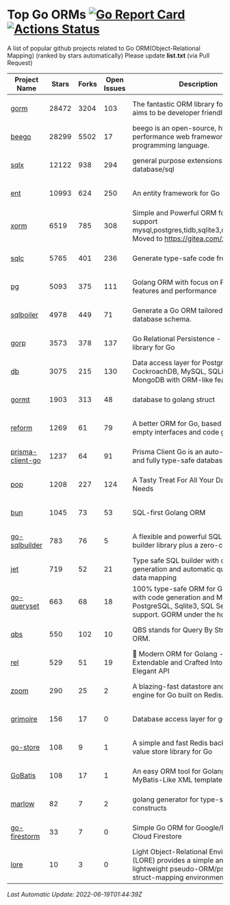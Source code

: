 # Top Go ORMs [![Go Report Card](https://goreportcard.com/badge/github.com/d-tsuji/awesome-go-orms)](https://goreportcard.com/report/github.com/d-tsuji/awesome-go-orms) [![Actions Status](https://github.com/d-tsuji/awesome-go-orms/workflows/CI/badge.svg)](https://github.com/d-tsuji/awesome-go-orms/actions)
A list of popular github projects related to Go ORM(Object-Relational Mapping) (ranked by stars automatically)
Please update **list.txt** (via Pull Request)

| Project Name | Stars | Forks | Open Issues | Description | Last Update |
| ------------ | ----- | ----- | ----------- | ----------- | ----------- |
| [gorm](https://github.com/go-gorm/gorm) | 28472 | 3204 | 103 | The fantastic ORM library for Golang, aims to be developer friendly | 2022-06-18 18:48:11 |
| [beego](https://github.com/beego/beego) | 28299 | 5502 | 17 | beego is an open-source, high-performance web framework for the Go programming language. | 2022-06-18 23:33:02 |
| [sqlx](https://github.com/jmoiron/sqlx) | 12122 | 938 | 294 | general purpose extensions to golang's database/sql | 2022-06-19 01:11:34 |
| [ent](https://github.com/ent/ent) | 10993 | 624 | 250 | An entity framework for Go | 2022-06-18 14:34:27 |
| [xorm](https://github.com/go-xorm/xorm) | 6519 | 785 | 308 | Simple and Powerful ORM for Go, support mysql,postgres,tidb,sqlite3,mssql,oracle, Moved to https://gitea.com/xorm/xorm | 2022-06-18 15:25:36 |
| [sqlc](https://github.com/kyleconroy/sqlc) | 5765 | 401 | 236 | Generate type-safe code from SQL | 2022-06-18 16:36:39 |
| [pg](https://github.com/go-pg/pg) | 5093 | 375 | 111 | Golang ORM with focus on PostgreSQL features and performance | 2022-06-18 22:07:01 |
| [sqlboiler](https://github.com/volatiletech/sqlboiler) | 4978 | 449 | 71 | Generate a Go ORM tailored to your database schema. | 2022-06-18 20:49:51 |
| [gorp](https://github.com/go-gorp/gorp) | 3573 | 378 | 137 | Go Relational Persistence - an ORM-ish library for Go | 2022-06-18 10:42:34 |
| [db](https://github.com/upper/db) | 3075 | 215 | 130 | Data access layer for PostgreSQL, CockroachDB, MySQL, SQLite and MongoDB with ORM-like features. | 2022-06-17 01:39:04 |
| [gormt](https://github.com/xxjwxc/gormt) | 1903 | 313 | 48 | database to golang struct | 2022-06-18 15:39:59 |
| [reform](https://github.com/go-reform/reform) | 1269 | 61 | 79 | A better ORM for Go, based on non-empty interfaces and code generation. | 2022-06-17 12:17:50 |
| [prisma-client-go](https://github.com/prisma/prisma-client-go) | 1237 | 64 | 91 | Prisma Client Go is an auto-generated and fully type-safe database client | 2022-06-19 00:58:30 |
| [pop](https://github.com/gobuffalo/pop) | 1208 | 227 | 124 | A Tasty Treat For All Your Database Needs | 2022-06-17 09:19:25 |
| [bun](https://github.com/uptrace/bun) | 1045 | 73 | 53 | SQL-first Golang ORM | 2022-06-18 14:44:44 |
| [go-sqlbuilder](https://github.com/huandu/go-sqlbuilder) | 783 | 76 | 5 | A flexible and powerful SQL string builder library plus a zero-config ORM. | 2022-06-18 16:13:42 |
| [jet](https://github.com/go-jet/jet) | 719 | 52 | 21 | Type safe SQL builder with code generation and automatic query result data mapping | 2022-06-15 03:21:19 |
| [go-queryset](https://github.com/jirfag/go-queryset) | 663 | 68 | 18 | 100% type-safe ORM for Go (Golang) with code generation and MySQL, PostgreSQL, Sqlite3, SQL Server support. GORM under the hood. | 2022-06-15 10:49:53 |
| [qbs](https://github.com/coocood/qbs) | 550 | 102 | 10 | QBS stands for Query By Struct. A Go ORM. | 2022-06-16 02:43:07 |
| [rel](https://github.com/go-rel/rel) | 529 | 51 | 19 | :gem: Modern ORM for Golang - Testable, Extendable and Crafted Into a Clean and Elegant API | 2022-06-14 20:35:01 |
| [zoom](https://github.com/albrow/zoom) | 290 | 25 | 2 | A blazing-fast datastore and querying engine for Go built on Redis. | 2022-06-16 05:06:29 |
| [grimoire](https://github.com/Fs02/grimoire) | 156 | 17 | 0 | Database access layer for golang | 2022-03-05 04:22:24 |
| [go-store](https://github.com/gosuri/go-store) | 108 | 9 | 1 | A simple and fast Redis backed key-value store library for Go | 2022-05-26 22:59:19 |
| [GoBatis](https://github.com/runner-mei/GoBatis) | 108 | 17 | 1 | An easy ORM tool for Golang, support MyBatis-Like XML template SQL | 2022-05-28 02:03:02 |
| [marlow](https://github.com/dadleyy/marlow) | 82 | 7 | 2 | golang generator for type-safe sql api constructs | 2022-05-01 09:02:34 |
| [go-firestorm](https://github.com/jschoedt/go-firestorm) | 33 | 7 | 0 | Simple Go ORM for Google/Firebase Cloud Firestore | 2022-06-05 00:09:29 |
| [lore](https://github.com/abrahambotros/lore) | 10 | 3 | 0 | Light Object-Relational Environment (LORE) provides a simple and lightweight pseudo-ORM/pseudo-struct-mapping environment for Go | 2022-02-08 12:25:18 |

*Last Automatic Update: 2022-06-19T01:44:39Z*